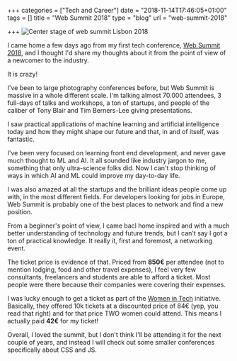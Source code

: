 +++
categories = ["Tech and Career"]
date = "2018-11-14T17:46:05+01:00"
tags = []
title = "Web Summit 2018"
type = "blog"
url = "web-summit-2018"

+++
![Center stage of web summit Lisbon 2018](https://res.cloudinary.com/mairak/image/upload/w_auto,f_auto,q_auto,dpr_auto/v1542214381/web-summit-2018.jpg "Web Summit 2018")

I came home a few days ago from my first tech conference, [Web Summit 2018](https://websummit.com/ "Web Summit"), and I thought I'd share my thoughts about it from the point of view of a newcomer to the industry.

It is crazy!

I've been to large photography conferences before, but Web Summit is massive in a whole different scale. I'm talking almost 70.000 attendees, 3 full-days of talks and workshops, a ton of startups, and people of the caliber of Tony Blair and Tim Berners-Lee giving presentations.

I saw practical applications of machine learning and artificial intelligence today and how they might shape our future and that, in and of itself, was fantastic.

I've been very focused on learning front end development, and never gave much thought to ML and AI. It all sounded like industry jargon to me, something that only ultra-science folks did. Now I can't stop thinking of ways in which AI and ML could improve my day-to-day life.

I was also amazed at all the startups and the brilliant ideas people come up with, in the most different fields. For developers looking for jobs in Europe, Web Summit is probably one of the best places to network and find a new position.

From a beginner's point of view, I came bacl home inspired and with a much better understanding of technology and future trends, but I can't say I got a ton of practical knowledge. It really it, first and foremost, a networking event.

The ticket price is evidence of that. Priced from **850€** per attendee (not to mention lodging, food and other travel expenses), I feel very few consultants, freelancers and students are able to afford a ticket. Most people were there because their companies were covering their expenses.

I was lucky enough to get a ticket as part of the [Women in Tech](https://websummit.com/women-in-tech) initiative. Basically, they offered 10k tickets at a discounted price of 84€ (yep, you read that right) and for that price TWO women could attend. This means I actually paid **42€** for my ticket!

Overall, I loved the summit, but I don't think I'll be attending it for the next couple of years, and instead I will check out some smaller conferences specifically about CSS and JS.